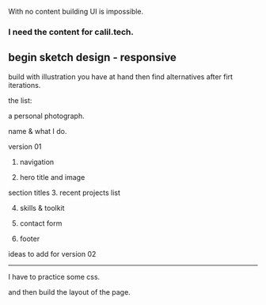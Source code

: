 With no content building UI  is impossible. 



### I need the content for calil.tech.

## begin sketch design - responsive


build with illustration you have at hand then find alternatives after firt iterations.


the list:

a personal photograph.

name & what I do.  



version 01

1. navigation

2. hero title and image

section titles
3. recent projects list

4. skills & toolkit

5. contact form

6. footer


ideas to add for version 02



------
I have to practice some css. 

  and then build the layout of the page. 


  
